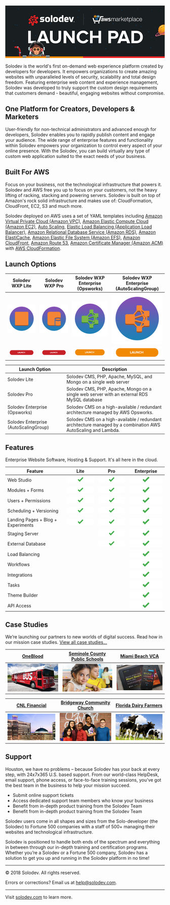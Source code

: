 ![Solodev Web Experience Platform](pages/images/solodev-hero.jpg)

Solodev is the world's first on-demand web experience platform created by developers for developers. It empowers organizations to create amazing websites with unparalleled levels of security, scalability and total design freedom. Featuring enterprise web content and experience management, Solodev was developed to truly support the custom design requirements that customers demand - beautiful, engaging websites without compromise.

## One Platform for Creators, Developers & Marketers
User-friendly for non-technical administrators and advanced enough for developers, Solodev enables you to rapidly publish content and engage your audience. The wide range of enterprise features and functionality within Solodev empowers your organization to control every aspect of your online presence. With the Solodev, you can build virtually any type of custom web application suited to the exact needs of your business.

## Built For AWS
Focus on your business, not the technological infrastructure that powers it. Solodev and AWS free you up to focus on your customers, not the heavy lifting of racking, stacking and powering servers. Solodev is built on top of Amazon's rock solid infrastructure and makes use of: CloudFormation, CloudFront, EC2, S3 and much more.

Solodev deployed on AWS uses a set of YAML templates including [Amazon Virtual Private Cloud (Amazon VPC)](http://docs.aws.amazon.com/AmazonVPC/latest/UserGuide/VPC_Introduction.html), [Amazon Elastic Compute Cloud (Amazon EC2)](http://docs.aws.amazon.com/AWSEC2/latest/UserGuide/concepts.html), [Auto Scaling](http://docs.aws.amazon.com/autoscaling/latest/userguide/WhatIsAutoScaling.html), [Elastic Load Balancing (Application Load Balancer)](https://docs.aws.amazon.com/elasticloadbalancing/latest/application/introduction.html), [Amazon Relational Database Service (Amazon RDS)](http://docs.aws.amazon.com/AmazonRDS/latest/UserGuide/Welcome.html), [Amazon ElastiCache](http://docs.aws.amazon.com/AmazonElastiCache/latest/UserGuide/WhatIs.html), [Amazon Elastic File System (Amazon EFS)](http://docs.aws.amazon.com/efs/latest/ug/whatisefs.html), [Amazon CloudFront](http://docs.aws.amazon.com/AmazonCloudFront/latest/DeveloperGuide/Introduction.html), [Amazon Route 53](http://docs.aws.amazon.com/Route53/latest/DeveloperGuide/Welcome.html), [Amazon Certificate Manager (Amazon ACM)](http://docs.aws.amazon.com/acm/latest/userguide/acm-overview.html)  with [AWS CloudFormation](http://docs.aws.amazon.com/AWSCloudFormation/latest/UserGuide/Welcome.html).

## Launch Options

Solodev WXP Lite | Solodev WXP Pro | Solodev WXP Enterprise (Opsworks) | Solodev WXP Enterprise (AutoScalingGroup)                                                                      
:---------------:|:---------------:|:---------------------------------:|:---------------------------------:
[![single-server](pages/images/launch-wxp-lite.png)](pages/solodev-cms-lite.md) | [![single-server](pages/images/launch-wxp-pro.png)](pages/solodev-cms-lite.md) | [![high-availability-cluster](pages/images/launch-wxp-enterprise-opsworks.png)](pages/solodev-cms-enterprise-cluster.md) | [![high-availability-cluster](pages/images/launch-wxp-enterprise-autoscale.png)](pages/solodev-cms-enterprise-cluster.md)
[![single-server-launch](pages/images/launch-btn.png)](pages/solodev-cms-lite.md) | [![single-server-launch](pages/images/launch-btn.png)](pages/solodev-cms-lite.md) | [![ha-cluster-launch](pages/images/launch-btn2.png)](pages/solodev-cms-enterprise-cluster.md) | [![ha-cluster-launch](pages/images/launch-btn2.png)](pages/solodev-cms-enterprise-cluster.md)

Launch Option                         | Description
--------------------------------------|--------------------------------------
Solodev Lite                          | Solodev CMS, PHP, Apache, MySQL, and Mongo on a single web server
Solodev Pro                           | Solodev CMS, PHP, Apache, Mongo on a single web server with an external RDS MySQL database
Solodev Enterprise (Opsworks)         | Solodev CMS on a high-available / redundant architecture managed by AWS Opsworks.
Solodev Enterprise (AutoScalingGroup) | Solodev CMS on a high-available / redundant architecture managed by a combination AWS AutoScaling and Lambda.

## Features
Enterprise Website Software, Hosting & Support. It's all here in the cloud.

Feature | Lite | Pro | Enterprise  
------- |:----:|:---:|:------------:
Web Studio                         | ![feature-included](pages/images/features-checkmark.png) | ![feature-included](pages/images/features-checkmark.png) | ![feature-included](pages/images/features-checkmark.png)
Modules + Forms                    | ![feature-included](pages/images/features-checkmark.png) | ![feature-included](pages/images/features-checkmark.png) | ![feature-included](pages/images/features-checkmark.png)
Users + Permissions                | ![feature-included](pages/images/features-checkmark.png) | ![feature-included](pages/images/features-checkmark.png) | ![feature-included](pages/images/features-checkmark.png)
Scheduling + Versioning            | ![feature-included](pages/images/features-checkmark.png) | ![feature-included](pages/images/features-checkmark.png) | ![feature-included](pages/images/features-checkmark.png)
Landing Pages + Blog + Experiments | ![feature-included](pages/images/features-checkmark.png) | ![feature-included](pages/images/features-checkmark.png) | ![feature-included](pages/images/features-checkmark.png)
Staging Server                     |                                                          | ![feature-included](pages/images/features-checkmark.png) | ![feature-included](pages/images/features-checkmark.png)
External Database                  |                                                          | ![feature-included](pages/images/features-checkmark.png) | ![feature-included](pages/images/features-checkmark.png)
Load Balancing                     |                                                          |                                                          | ![feature-included](pages/images/features-checkmark.png)
Workflows                          |                                                          |                                                          | ![feature-included](pages/images/features-checkmark.png)
Integrations                       |                                                          |                                                          | ![feature-included](pages/images/features-checkmark.png)
Tasks                              |                                                          |                                                          | ![feature-included](pages/images/features-checkmark.png)
Theme Builder                      |                                                          |                                                          | ![feature-included](pages/images/features-checkmark.png)
API Access                         |                                                          |                                                          | ![feature-included](pages/images/features-checkmark.png)

## Case Studies
We’re launching our partners to new worlds of digital success. Read how in our mission case studies. [View all case studies...](https://www.solodev.com/resources/case-studies/)

[OneBlood](https://www.solodev.com/resources/case-studies/oneblood.stml) | [Seminole County Public Schools](https://www.solodev.com/resources/case-studies/seminole-county-public-schools.stml) | [Miami Beach VCA](https://www.solodev.com/resources/case-studies/miami-beach-visitor-and-convention-authority.stml)
:------------------------------:|:------------------------------:|:------------------------------:
[![OneBlood](pages/images/case-study-oneblood.jpg)](https://www.solodev.com/resources/case-studies/oneblood.stml) | [![Seminole County Public Schools](pages/images/case-study-scps.jpg)](https://www.solodev.com/resources/case-studies/seminole-county-public-schools.stml) | [![Miami Beach VCA](pages/images/case-study-mbvca.jpg)](https://www.solodev.com/resources/case-studies/miami-beach-visitor-and-convention-authority.stml)

[CNL Financial](https://www.solodev.com/resources/case-studies/cnl-financial.stml) | [Bridgeway Community Church](https://www.solodev.com/resources/case-studies/bridgeway-community-church.stml) | [Florida Dairy Farmers](https://www.solodev.com/resources/case-studies/florida-dairy-farmers.stml)       
:------------------------------:|:------------------------------:|:------------------------------:
[![CNL Financial](pages/images/case-study-cnl.jpg)](https://www.solodev.com/resources/case-studies/cnl-financial.stml) | [![Bridgeway Community Church](pages/images/case-study-bcc.jpg)](https://www.solodev.com/resources/case-studies/bridgeway-community-church.stml) | [![Florida Dairy Farmers](pages/images/case-study-fdf.jpg)](https://www.solodev.com/resources/case-studies/florida-dairy-farmers.stml)

## Support
Houston, we have no problems – because Solodev has your back at every step, with 24x7x365 U.S. based support. From our world-class HelpDesk, email support, phone access, or face-to-face training sessions, you've got the best team in the business to help your mission succeed.
* Submit online support tickets
* Access dedicated support team members who know your business
* Benefit from in-depth product training from the Solodev Team
* Benefit from in-depth product training from the Solodev Team

Solodev users come in all shapes and sizes from the Solo-developer (the Solodev) to Fortune 500 companies with a staff of 500+ managing their websites and technological infrastructure.

Solodev is positioned to handle both ends of the spectrum and everything in between through our in-depth training and certification programs. Whether you’re a Solodev or a Fortune 500 company, Solodev has a solution to get you up and running in the Solodev platform in no time!

---
© 2018 Solodev. All rights reserved. 

Errors or corrections? Email us at help@solodev.com.

---
Visit [solodev.com](https://www.solodev.com/) to learn more.